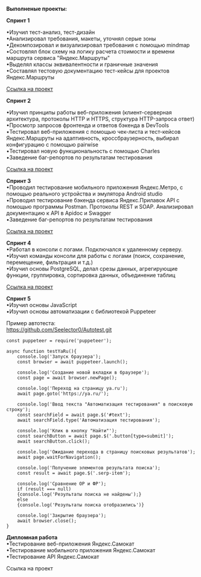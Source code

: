 **Выполненые проекты:**<br>

**Спринт 1**<br>

•Изучил тест-анализ, тест-дизайн<br>
•Анализировал требования, макеты, уточнял серые зоны<br>
•Декомпозировал и визуализировал требования с помощью mindmap<br>
•Состовлял блок схему на логику расчета стоимости и времени маршрута сервиса "Яндекс.Маршруты"<br>
•Выделял классы эквивалентности и граничные значения<br>
•Составлял тестовую документацию тест-кейсы для проектов Яндекс.Маршруты<br>

[Ссылка на проект](https://docs.google.com/spreadsheets/d/1NeUJ14WFq1YXWjXjn3DEMvHp89AUG6n2bw_ZCe5Mz5k/edit#gid=1058266973)<br>


**Спринт 2**<br>

•Изучил принципы работы веб-приложения (клиент-серверная архитектура, протоколы HTTP и HTTPS, структура HTTP-запроса ответ)<br>
•Просмотр запросов фронтенда и ответов бэкенда в DevTools<br>
•Тестировал веб-приложения с помощью чек-листа и тест-кейсов Яндекс.Маршруты на адаптивность, кроссбраузерность, выбирал конфигурацию с помощью pairwise<br> 
•Тестировал новую функциональность с помощью Charles<br>
•Заведение баг-репортов по результатам тестирования<br>

[Ссылка на проект](https://docs.google.com/spreadsheets/d/1CC45X7BmoMc7-vFV8mohzl2HbzJndpYUNHe51AtwTcc/edit#gid=899462569)<br>

**Спринт 3**<br>
•Проводил тестирование мобильного приложения Яндекс.Метро, с помощью реального устройства и эмулятора Android studio<br>
•Проводил тестирование бэкенда сервиса Яндекс.Прилавок API с помощью программы Postman. Протоколы REST и SOAP. Анализировал документацию к API в Apidoc и Swagger<br>
•Заведение баг-репортов по результатам тестирования<br>

[Ссылка на проект](https://docs.google.com/spreadsheets/d/1XXvwTIvaoni9XIDVhbG13rGYnw-Lmhs_ohhoA4_A1s8/edit#gid=857523888)


**Спринт 4**<br>
•Работал в консоли с логами. Подключался к удаленному серверу. <br>
•Изучил команды консоли для работы с логами (поиск, сохранение, перемещение, фильтрация и т.д.)<br>
•Изучил основы PostgreSQL, делал срезы данных, агрегирующие функции, группировка, сортировка данных, объединение таблиц<br>

[Ссылка на проект](https://docs.google.com/document/d/1FIVtbFurf_sOHla0BUemw3VRMTr6mQDLYiFMOSftqfw/edit)

**Спринт 5**<br>
•Изучил основы JavaScript <br>
•Изучил основы автоматизации с библиотекой Puppeteer<br>

Пример автотеста:<br>
https://github.com/Seelector0/Autotest.git

```
const puppeteer = require('puppeteer');

async function testYaRu(){
    console.log('Запуск браузера');
    const browser = await puppeteer.launch();

    console.log('Создание новой вкладки в браузере');
    const page = await browser.newPage();

    console.log('Переход на страницу ya.ru');
    await page.goto('https://ya.ru/');

    console.log('Ввод текста "Автоматизация тестирования" в поисковую строку');
    const searchField = await page.$('#text');
    await searchField.type('Автоматизация тестирования');

    console.log('Клик в кнопку "Найти"');
    const searchButton = await page.$('.button[type=submit]');
    await searchButton.click();
    
    console.log('Ожидание перехода в страницу поисковых результатов');
    await page.waitForNavigation();

    console.log('Получение элементов результата поиска');
    const result = await page.$('.serp-item');

    console.log('Сравнение ОР и ФР');
    if (result === null) 
    {console.log('Результаты поиска не найдены');} 
    else 
    {console.log('Результаты поиска отобразились')}
    
    console.log('Закрытие браузера');
    await browser.close();
}
```

**Дипломная работа**<br>
•Тестирование веб-приложения Яндекс.Самокат<br>
•Тестирование мобильного приложения Яндекс.Самокат<br>
•Тестирование API Яндекс.Самокат<br>

Ссылка на проект<br>


